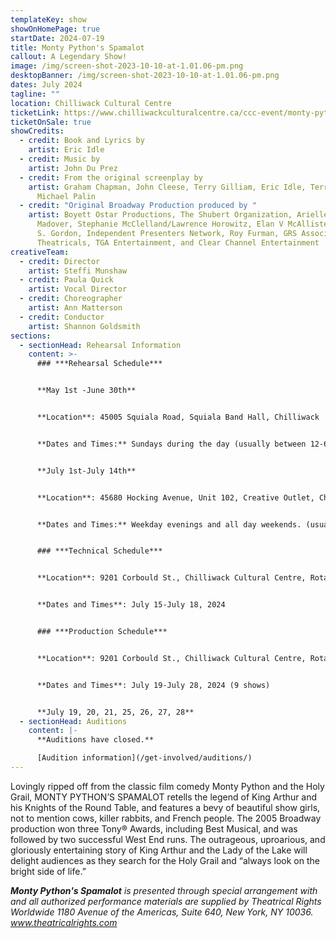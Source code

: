 ```yaml
---
templateKey: show
showOnHomePage: true
startDate: 2024-07-19
title: Monty Python's Spamalot
callout: A Legendary Show!
image: /img/screen-shot-2023-10-10-at-1.01.06-pm.png
desktopBanner: /img/screen-shot-2023-10-10-at-1.01.06-pm.png
dates: July 2024
tagline: ""
location: Chilliwack Cultural Centre
ticketLink: https://www.chilliwackculturalcentre.ca/ccc-event/monty-pythons-spamalot-2/2024-07-19/
ticketOnSale: true
showCredits:
  - credit: Book and Lyrics by
    artist: Eric Idle
  - credit: Music by
    artist: John Du Prez
  - credit: From the original screenplay by
    artist: Graham Chapman, John Cleese, Terry Gilliam, Eric Idle, Terry Jones,
      Michael Palin
  - credit: "Original Broadway Production produced by "
    artist: Boyett Ostar Productions, The Shubert Organization, Arielle Tepper
      Madover, Stephanie McClelland/Lawrence Horowitz, Elan V McAllister/Allan
      S. Gordon, Independent Presenters Network, Roy Furman, GRS Associates, Jam
      Theatricals, TGA Entertainment, and Clear Channel Entertainment
creativeTeam:
  - credit: Director
    artist: Steffi Munshaw
  - credit: Paula Quick
    artist: Vocal Director
  - credit: Choreographer
    artist: Ann Matterson
  - credit: Conductor
    artist: Shannon Goldsmith
sections:
  - sectionHead: Rehearsal Information
    content: >-
      ### ***Rehearsal Schedule***


      **May 1st -June 30th**


      **Location**: 45005 Squiala Road, Squiala Band Hall, Chilliwack 


      **Dates and Times:** Sundays during the day (usually between 12-6pm)  and Wednesday and Friday evenings. (usually between 6-10pm)


      **July 1st-July 14th**


      **Location**: 45680 Hocking Avenue, Unit 102, Creative Outlet, Chilliwack.


      **Dates and Times:** Weekday evenings and all day weekends. (usually same  times as above)   


      ### ***Technical Schedule***


      **Location**: 9201 Corbould St., Chilliwack Cultural Centre, Rotary Hall Theatre, Chilliwack.


      **Dates and Times**: July 15-July 18, 2024


      ### ***Production Schedule***


      **Location**: 9201 Corbould St., Chilliwack Cultural Centre, Rotary Hall Theatre, Chilliwack.


      **Dates and Times**: July 19-July 28, 2024 (9 shows)


      **July 19, 20, 21, 25, 26, 27, 28**
  - sectionHead: Auditions
    content: |-
      **A﻿uditions have closed.**

      [Audition information](/get-involved/auditions/)
---
```

Lovingly ripped off from the classic film comedy Monty Python and the Holy Grail, MONTY PYTHON’S SPAMALOT retells the legend of King Arthur and his Knights of the Round Table, and features a bevy of beautiful show girls, not to mention cows, killer rabbits, and French people.  The 2005 Broadway production won three Tony® Awards, including Best Musical, and was followed by two successful West End runs. The outrageous, uproarious, and gloriously entertaining story of King Arthur and the Lady of the Lake will delight audiences as they search for the Holy Grail and “always look on the bright side of life.”





***Monty Python's Spamalot** is presented through special arrangement with and all authorized performance materials are supplied by Theatrical Rights Worldwide 1180 Avenue of the Americas, Suite 640, New York, NY 10036. www.theatricalrights.com*